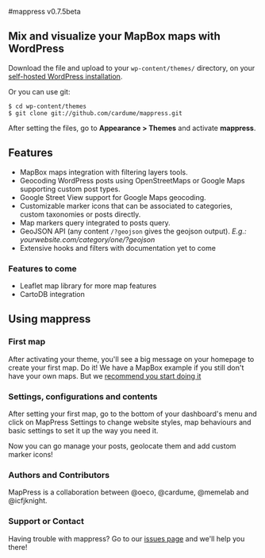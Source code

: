 #mappress
v0.7.5beta

## Mix and visualize your MapBox maps with WordPress
Download the file and upload to your `wp-content/themes/` directory, on your [self-hosted WordPress installation](http://codex.wordpress.org/WordPress_Quick_Start_Guide).

Or you can use git:

```
$ cd wp-content/themes
$ git clone git://github.com/cardume/mappress.git
```

After setting the files, go to **Appearance > Themes** and activate **mappress**.

## Features
 - MapBox maps integration with filtering layers tools.
 - Geocoding WordPress posts using OpenStreetMaps or Google Maps supporting custom post types.
 - Google Street View support for Google Maps geocoding.
 - Customizable marker icons that can be associated to categories, custom taxonomies or posts directly.
 - Map markers query integrated to posts query.
 - GeoJSON API (any content `/?geojson` gives the geojson output). *E.g.: yourwebsite.com/category/one/?geojson*
 - Extensive hooks and filters with documentation yet to come

### Features to come
 - Leaflet map library for more map features
 - CartoDB integration

## Using mappress

### First map
After activating your theme, you'll see a big message on your homepage to create your first map. Do it! We have a MapBox example if you still don't have your own maps. But we [recommend you start doing it](http://mapbox.com/)

### Settings, configurations and contents
After setting your first map, go to the bottom of your dashboard's menu and click on MapPress Settings to change website styles, map behaviours and basic settings to set it up the way you need it.

Now you can go manage your posts, geolocate them and add custom marker icons!

### Authors and Contributors
MapPress is a collaboration between @oeco, @cardume, @memelab and @icfjknight.

### Support or Contact
Having trouble with mappress? Go to our [issues page](https://github.com/cardume/mappress/issues) and we'll help you there!